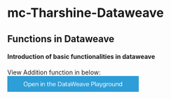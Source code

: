 # mc-Tharshine-Dataweave
## Functions in Dataweave
#### Introduction of basic functionalities in dataweave
View Addition function in below:<br>
<a href="https://dataweave.mulesoft.com/learn/playground?projectMethod=GHRepo&repo=MuleCraft/mc-Tharshine-Dataweave&path=functions/addition"><img width="300" src="/images/dwplayground-button.png"></a>

